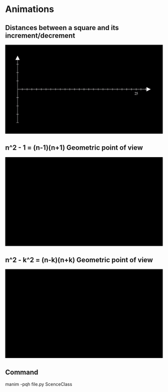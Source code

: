 # Animations

## Distances between a square and its increment/decrement
![distances](./outputs/distancesIncrDecrement.gif)


## n^2 - 1 = (n-1)(n+1) Geometric point of view
![n^2 - 1 = (n-1)(n+1)](./outputs/squareMinusOne.gif)


## n^2 - k^2 = (n-k)(n+k) Geometric point of view
![Alt Text](./outputs/squareMinusSquare.gif)


## Command
manim -pqh file.py ScenceClass

